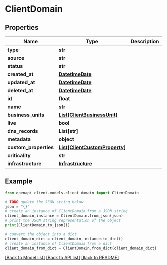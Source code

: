 # ClientDomain


## Properties

Name | Type | Description | Notes
------------ | ------------- | ------------- | -------------
**type** | **str** |  | 
**source** | **str** |  | 
**status** | **str** |  | 
**created_at** | [**DatetimeDate**](datetime.date.md) |  | 
**updated_at** | [**DatetimeDate**](datetime.date.md) |  | 
**deleted_at** | [**DatetimeDate**](datetime.date.md) |  | 
**id** | **float** |  | 
**name** | **str** |  | 
**business_units** | [**List[ClientBusinessUnit]**](ClientBusinessUnit.md) |  | 
**live** | **bool** |  | 
**dns_records** | **List[str]** |  | 
**metadata** | **object** |  | 
**custom_properties** | [**List[ClientCustomProperty]**](ClientCustomProperty.md) |  | 
**criticality** | **str** |  | 
**infrastructure** | [**Infrastructure**](Infrastructure.md) |  | [optional] 

## Example

```python
from openapi_client.models.client_domain import ClientDomain

# TODO update the JSON string below
json = "{}"
# create an instance of ClientDomain from a JSON string
client_domain_instance = ClientDomain.from_json(json)
# print the JSON string representation of the object
print(ClientDomain.to_json())

# convert the object into a dict
client_domain_dict = client_domain_instance.to_dict()
# create an instance of ClientDomain from a dict
client_domain_from_dict = ClientDomain.from_dict(client_domain_dict)
```
[[Back to Model list]](../README.md#documentation-for-models) [[Back to API list]](../README.md#documentation-for-api-endpoints) [[Back to README]](../README.md)


